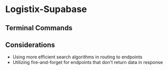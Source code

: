 # Logistix-Supabase

## Terminal Commands

## Considerations

- Using more efficient search algorithms in routing to endpoints
- Utilizing fire-and-forget for endpoints that don't return data in response
